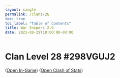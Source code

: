 ```yaml
---
layout: single
permalink: /clans/2G
toc: true
toc_label: "Table of Contents"
title: War Snipers 2.G 
date: 2021-08-29T18:00:00-00:00
---
```


# Clan Level 28 #298VGUJ2
([Open In-Game](https://link.clashofclans.com/en?action=OpenClanProfile&tag=298VGUJ2)) ([Open Clash of Stats](https://www.clashofstats.com/clans/war-snipers-2.g-298VGUJ2/members/))